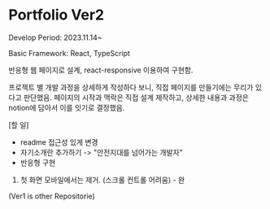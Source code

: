 # Portfolio Ver2

Develop Period: 2023.11.14~

Basic Framework: React, TypeScript

반응형 웹 페이지로 설계, react-responsive 이용하여 구현함.

프로젝트 별 개발 과정을 상세하게 작성하다 보니, 직접 페이지를 만들기에는 무리가 있다고 판단했음.
페이지의 시작과 맥락은 직접 설계 제작하고, 상세한 내용과 과정은 notion에 담아서 이를 잇기로 결정했음.

[할 일]

- readme 접근성 있게 변경
- 자기소개란 추가하기 -> "안전지대를 넘어가는 개발자"
- 반응형 구현

1. 첫 화면 모바일에서는 제거. (스크롤 컨트롤 어려움) - 완

(Ver1 is other Repositorie)
